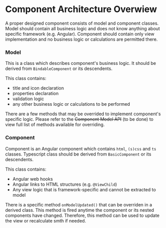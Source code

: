 # Component Architecture Overwiew

A proper designed component consists of model and component classes. Model should contain all business logic and does not know anything about specific framework \(e.g. Angular\). Component should contain only view implementation and no business logic or calculations are permitted there.

### Model

This is a class which describes component's business logic. It should be derived from `BindableComponent` or its descendents. 

This class contains:

* title and icon declaration
* properties declaration
* validation logic
* any other business logic or calculations to be performed

There are a few methods that may be overrided to implement component's specific logic. Please refer to the ~~Component Model API~~ \(to be done\) to view full list of methods available for overriding.

### Component

Component is an Angular component which contains `html`, `(s)css` and `ts` classes. Typescript class should be derived from `BasicComponent` or its descendents. 

This class contains:

* Angular web hooks
* Angular links to HTML structures \(e.g. `@ViewChild`\)
* Any view logic that is framework-specific and cannot be extracted to model

There is a specific method `onModelUpdated()` that can be overriden in a derived class. This method is fired anytime the component or its nested components have changed. Therefore, this method can be used to update the view or recalculate smth if needed.

